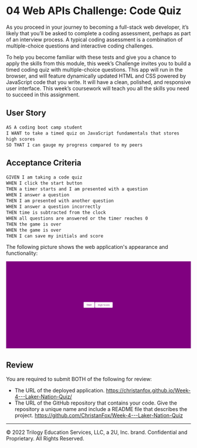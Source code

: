 # 04 Web APIs Challenge: Code Quiz

As you proceed in your journey to becoming a full-stack web developer, it’s likely that you’ll be asked to complete a coding assessment, perhaps as part of an interview process. A typical coding assessment is a combination of multiple-choice questions and interactive coding challenges.

To help you become familiar with these tests and give you a chance to apply the skills from this module, this week’s Challenge invites you to build a timed coding quiz with multiple-choice questions. This app will run in the browser, and will feature dynamically updated HTML and CSS powered by JavaScript code that you write. It will have a clean, polished, and responsive user interface. This week’s coursework will teach you all the skills you need to succeed in this assignment.

## User Story

```
AS A coding boot camp student
I WANT to take a timed quiz on JavaScript fundamentals that stores high scores
SO THAT I can gauge my progress compared to my peers
```

## Acceptance Criteria

```
GIVEN I am taking a code quiz
WHEN I click the start button
THEN a timer starts and I am presented with a question
WHEN I answer a question
THEN I am presented with another question
WHEN I answer a question incorrectly
THEN time is subtracted from the clock
WHEN all questions are answered or the timer reaches 0
THEN the game is over
WHEN the game is over
THEN I can save my initials and score
```

The following picture shows the web application's appearance and functionality:

![portfolio demo](./assets/images/Screenshot.png)

## Review

You are required to submit BOTH of the following for review:

* The URL of the deployed application.
https://christanfox.github.io/Week-4---Laker-Nation-Quiz/
* The URL of the GitHub repository that contains your code. Give the repository a unique name and include a README file that describes the project.
https://github.com/ChristanFox/Week-4---Laker-Nation-Quiz
- - -
© 2022 Trilogy Education Services, LLC, a 2U, Inc. brand. Confidential and Proprietary. All Rights Reserved.
